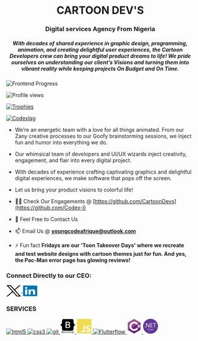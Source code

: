 <h1 align="center">CARTOON DEV'S</h1>
<h3 align="center">Digital services Agency From Nigeria</h3>
<h5 align="center">
  With decades of shared experience in graphic design, programming, animation, and creating delightful user experiences, the Cartoon Developers crew can bring your digital product dreams to life! We pride ourselves on understanding our client’s Visions and turning them into vibrant reality while keeping projects On Budget and On Time.
</h5>

<p align="left"><img src="https://img.shields.io/badge/Engagements-17-brightgreen" alt="Frontend Progress"/></p>
<p align="left"> <img src="https://komarev.com/ghpvc/?username=Codex-I" alt="Profile views" /> </p>

<p align="left"> <a href="https://github.com/ryo-ma/github-profile-trophy"><img src="https://github-profile-trophy.vercel.app/?username=Codex-I" alt="Trophies" /></a> </p>

<p align="left"> <a href="https://twitter.com/codexlag" target="blank"><img src="https://img.shields.io/twitter/follow/CartoonDevs?logo=twitter&style=for-the-badge" alt="Codexlag"/></a> </p>

- We’re an energetic team with a love for all things animated. From our Zany creative processes to our Goofy brainstorming sessions, we inject fun and humor into everything we do.

- Our whimsical team of developers and UI/UX wizards inject creativity, engagement, and flair into every digital project.

- With decades of experience crafting captivating graphics and delightful digital experiences, we make software that pops off the screen. 

- Let us bring your product visions to colorful life!

- 👨‍💻 Check Our Engagements @ [https://github.com/CartoonDevs](https://github.com/Codex-I)

- 💬 Feel Free to Contact Us

- 📫 Email Us @ **youngcodeafrique@outlook.com**

- ⚡ Fun fact **Fridays are our 'Toon Takeover Days' where we recreate and test website designs with cartoon themes just for fun. And yes, the Pac-Man error page has glowing reviews!**

<h3 align="left">Connect Directly to our CEO:</h3>
<p align="left">
  <a href="https://twitter.com/Codex_01" target="_blank">
    <img align="center" src="https://raw.githubusercontent.com/devicons/devicon/master/icons/twitter/twitter-original.svg" alt="Codex_01" height="30" width="40" />
  </a>
  <a href="https://www.linkedin.com/in/olamide-akinrinlola-96082a261/" target="_blank">
    <img align="center" src="https://raw.githubusercontent.com/devicons/devicon/master/icons/linkedin/linkedin-original.svg" alt="olamide-akinrinlola" height="30" width="40" />
  </a>


</p>


<h3 align="left">SERVICES</h3>
<p align="left">
  <a href="" target="_blank">
    <img src="https://www.onlinecoursereport.com/wp-content/uploads/2020/07/shutterstock_394793860-1536x1177.jpg" alt="html5" width="40" height="40"/>
  </a>
  <a href="" target="_blank">
    <img src="https://th.bing.com/th/id/OIP.UAbfWuuYQ_61FnlLDylObwHaEK?rs=1&pid=ImgDetMain" alt="css3" width="40" height="40"/>
  </a>
  <a href="https://git-scm.com/" target="_blank">
    <img src="https://www.vectorlogo.zone/logos/git-scm/git-scm-icon.svg" alt="git" width="40" height="40"/>
  </a>
  <a href="https://getbootstrap.com/" target="_blank">
    <img src="https://raw.githubusercontent.com/devicons/devicon/master/icons/bootstrap/bootstrap-plain-wordmark.svg" alt="Bootstrap" width="40" height="40"/>
  </a>
  <a href="https://www.javascript.com/" target="_blank">
    <img src="https://raw.githubusercontent.com/devicons/devicon/master/icons/javascript/javascript-plain.svg" alt="JavaScript ES6" width="40" height="40"/>
  </a>
  <a href="https://flutterflow.io/" target="_blank">
    <img src="https://i.pinimg.com/564x/5f/c1/63/5fc163fc0be8aad7287afb0e63f0e478.jpg" alt="Flutterflow" width="40" height="40"/>
</a>

  <a href="https://docs.microsoft.com/en-us/dotnet/csharp/" target="_blank">
    <img src="https://raw.githubusercontent.com/devicons/devicon/master/icons/csharp/csharp-original.svg" alt="C#" width="40" height="40"/>
  </a>
  <a href="https://docs.microsoft.com/en-us/aspnet/core/?view=aspnetcore-6.0" target="_blank">
    <img src="https://raw.githubusercontent.com/devicons/devicon/master/icons/dotnetcore/dotnetcore-original.svg" alt=".NET Core" width="40" height="40"/>
  </a>
</p>


<!---
Codex-I/Codex-I is a ✨ special ✨ repository because its `README.md` (this file) appears on your GitHub profile.
You can click the Preview link to take a look at your changes.
--->
